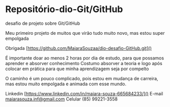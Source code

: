 # Repositório-dio-Git/GitHub 
desafio de projeto sobre Git/GitHub

Meu primeiro projeto de muitos que virão
tudo muito novo, mas estou super empolgada 

Obrigada [https://github.com/MaiaraSouzaa/dio-desafio-GitHub.git]() 

É importante doar ao menos 2 horas por dia de estudo, para que possamos aprender e absorver conhecimento
Costumo absorver a teoria e logo após colocar em prática para que minha aprendizagem seja por compelto

O caminho é um pouco complicado, pois estou em mudança de carreira, mas estou muito empolgada e animada com esse mundo. 

Linkedin [https://www.linkedin.com/in/maiara-souza-665684233/]()
E-mail   maiarasouza.inf@gmail.com
Celular  (85) 99221-3558
